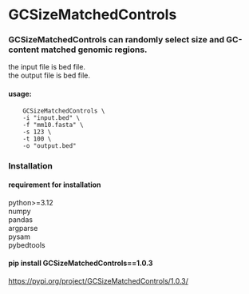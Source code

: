 # GCSizeMatchedControls  

### GCSizeMatchedControls can randomly select size and GC-content matched genomic regions.  

the input file is bed file.  
the output file is bed file.  
#### usage:
``` 
    GCSizeMatchedControls \
    -i "input.bed" \
    -f "mm10.fasta" \
    -s 123 \
    -t 100 \
    -o "output.bed"
```

### Installation 
#### requirement for installation  
python>=3.12  
numpy  
pandas  
argparse  
pysam  
pybedtools  

#### pip install GCSizeMatchedControls==1.0.3
https://pypi.org/project/GCSizeMatchedControls/1.0.3/

